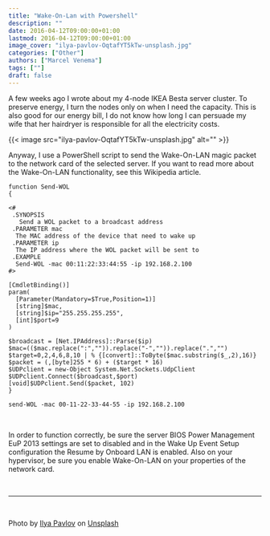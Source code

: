 ```yaml
---
title: "Wake-On-Lan with Powershell"
description: ""
date: 2016-04-12T09:00:00+01:00
lastmod: 2016-04-12T09:00:00+01:00
image_cover: "ilya-pavlov-OqtafYT5kTw-unsplash.jpg"
categories: ["Other"]
authors: ["Marcel Venema"] 
tags: [""]
draft: false
---
```


A few weeks ago I wrote about my 4-node IKEA Besta server cluster. To preserve energy, I turn the nodes only on when I need the capacity. This is also good for our energy bill, I do not know how long I can persuade my wife that her hairdryer is responsible for all the electricity costs.

<!--more-->
{{< image src="ilya-pavlov-OqtafYT5kTw-unsplash.jpg" alt="" >}}

Anyway, I use a PowerShell script to send the Wake-On-LAN magic packet to the network card of the selected server. If you want to read more about the Wake-On-LAN functionality, see this Wikipedia article.

```
function Send-WOL
{

<#
 .SYNOPSIS 
   Send a WOL packet to a broadcast address
 .PARAMETER mac
  The MAC address of the device that need to wake up
 .PARAMETER ip
  The IP address where the WOL packet will be sent to
 .EXAMPLE
  Send-WOL -mac 00:11:22:33:44:55 -ip 192.168.2.100
#>

[CmdletBinding()]
param(
  [Parameter(Mandatory=$True,Position=1)]
  [string]$mac,
  [string]$ip="255.255.255.255",
  [int]$port=9
)

$broadcast = [Net.IPAddress]::Parse($ip)
$mac=(($mac.replace(":","")).replace("-","")).replace(".","")
$target=0,2,4,6,8,10 | % {[convert]::ToByte($mac.substring($_,2),16)}
$packet = (,[byte]255 * 6) + ($target * 16)
$UDPclient = new-Object System.Net.Sockets.UdpClient
$UDPclient.Connect($broadcast,$port)
[void]$UDPclient.Send($packet, 102)
}

send-WOL -mac 00-11-22-33-44-55 -ip 192.168.2.100

```

&nbsp;

In order to function correctly, be sure the server BIOS Power Management EuP 2013 settings are set to disabled and in the Wake Up Event Setup configuration the Resume by Onboard LAN is enabled. Also on your hypervisor, be sure you enable Wake-On-LAN on your properties of the network card.

&nbsp;

---
&nbsp;

 Photo by <a href="https://unsplash.com/@ilyapavlov?utm_content=creditCopyText&utm_medium=referral&utm_source=unsplash">Ilya Pavlov</a> on <a href="https://unsplash.com/photos/monitor-showing-java-programming-OqtafYT5kTw?utm_content=creditCopyText&utm_medium=referral&utm_source=unsplash">Unsplash</a>

&nbsp;
